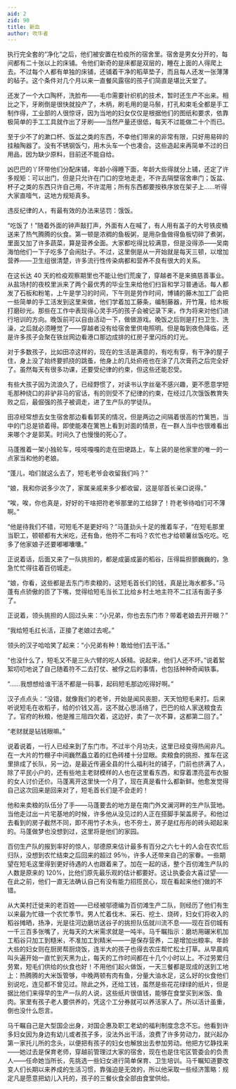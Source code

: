 ```yaml
---
aid: 2
zid: 90
title: 新血
author: 吹牛者
---
```


执行完全套的“净化”之后，他们被安置在检疫所的宿舍里。宿舍是男女分开的，每间都有二十张以上的床铺。令他们新奇的是床都是双层的，睡在上面的人得爬上去。不过每个人都有单独的床铺，还铺着干净的稻草垫子，而且每人还发一张薄薄的毡子。这个条件对几个月以来一直餐风露宿的孩子们简直是堪比天堂了。

还发了一个大口陶杯，洗脸布——毛巾需要针织机的技术，暂时还生产不出来。相比之下，牙刷倒是很快就投产了，木柄，刷毛用的是马鬃，打孔和束毛全都是手工制作得，工业部的人很惊讶，因为当地的妇女仅仅是根据他们的图纸和要求，依靠极简单的手工工具就作出了牙刷——当然产量还很低，每天不过能做二十个而已。

至于少不了的漱口杯、饭盆之类的东西，不幸他们带来的非常有限，只好用易碎的挂釉陶器了。没有不锈钢饭勺，用木头车一个也凑合。这些造起来再简单不过的日用品，因为缺少原料，目前还不能自给。

凶巴巴的丫环带他们分配床铺，年龄小得睡下面，年龄大些得就分上铺，还定了许多规矩：可以出门，但是只允许在门口的空地走走，不许去隔壁宿舍串门；饭盆、杯子之类的东西只许自己用，不许混用；所有东西都要按秩序放在架子上……听得大家直噎气，这地方规矩真多。

违反纪律的人，有最有效的办法来惩罚：饿饭。

“吃饭了！”随着外面的钟声敲打声，外面有人在喊了，有人用有盖子的大号铁皮桶送来了热气腾腾的伙食。第一顿是浓稠的鱼板粥，是用杂鱼做得鱼板切碎了煮粥，里面又加了许多蔬菜，算是营养全面。大家都吃得比较满意，但是没得添——吴南海怕他们一下子吃多了会闹肚子。不过，这里倒是从一开始就是每天三顿，以增加营养——卫生组很清楚，许多流行性传染病都和营养不良有很大的关系。

在这长达 40 天的检疫观察期里也不能让他们荒废了，穿越者不是来搞慈善事业。从盐场村的夜校里派来了两个最优秀的毕业生来给他们扫盲和学习普通话。每人都发了石板和粉笔，上午是学习的时间，下午则是劳作时间，博铺的藤木加工厂会把一些简单的手工活发到这里来做，他们学着加工藤条，编制藤器，开竹蔑，给木板打磨砂光。那些在工作中表现得心灵手巧的孩子会被记录下来，作为将来对他们进行培训的方向。晚饭前可以自由活动一下，做做游戏。晚饭之后则是打扫卫生、洗澡，之后就必须睡觉了——穿越者没有给宿舍里供电照明。但是每到夜色降临，还是许多孩子会聚在铁丝网边看港口那边成排的红房子里闪烁的灯光。

对于多数孩子，比如田凉这样的，现在的生活是满意的，有吃有穿，有干净的屋子住，身上没了始终要抓挠的跳蚤，他身上的几处疥疮也在涂了几次膏药之后完全好了。虽然每天有很多功课，还要受纪律的约束，但这些还能忍受。

有些大孩子因为流浪久了，已经野惯了，对读书认字丝毫不感兴趣，更不愿意学短毛那种绕口的非驴非马的官话，有的则受不了纪律的约束，在经过几次饿饭教育失败之后，最倔强的孩子被调走，进了生产队的学徒队。

田凉经常想去女生宿舍那边看看郭芙的情况，但是两边之间隔着很高的竹篱笆，当中的门总是锁着得。即使能凑在篱笆上看到对面的情景，在一群人当中也很难看出来哪个才是郭芙。时间久了也慢慢的死心了。

马蓬推着一架小独轮车，吱吱嘎嘎的走在田埂路上，车上装的是他家里的唯一的一点家当和他的老娘。

“蓬儿，咱们就这么去了，短毛老爷会收留我们吗？”

“娘，我和你说多少次了，家属亲戚来多少都收留，这是邬首长亲口说得。”

“唉，唉，你也真是，好好的干啥把符老爷那里的工给辞了！符老爷待咱们可不薄啊。”

“他是待我们不错，可短毛不是更好吗？”马蓬劲头十足的推着车子，“在短毛那里当职工，顿顿都有大米吃，还有鱼，他符不二有吗？农忙也才给顿薯丝饭吃吃。吃多了他家娘子还要嘟嘟囔囔。”

正说着话，后面又来了一队挑担的，都是成篓成篓的稻谷，压得扁担颤巍巍的，急急忙忙得往着百仞城走。

“娘，你看，这些都是去东门市卖粮的，这短毛首长们的钱，真是比海水都多。”马蓬有点骄傲的匝了下嘴，觉得给短毛当长工比给乡村土地主符不二扛活有面子多了。

正说着，领头挑担的人回过头来：“小兄弟，你也去东门市？带着老娘去开开眼？”

“我给短毛扛长活，正接了老娘过去呢。”

领头的汉子哈哈笑了起来：“小兄弟有种！敢给他们去干活。”

“也没什么了，短毛又不是三头六臂的吃人妖精。说起来，他们人还不坏。”说着絮絮叨叨地说了自己随着符不二去打仗、被俘之后的事情，也包括种种奇闻轶事。

“……我想想给谁干活不都是一码事，起码短毛那边吃得好啊。”

汉子点点头：“没错，就像我们的老爷，开始是闻风丧胆，天天怕短毛来打。后来听说短毛在收稻子，给的价钱又高，这不就心思活络了，巴巴的给人家送粮食去了。官府的秋粮，他是推三阻四欠着，这边好，卖了一次不算，这都第二回了。”

“老财就是钻钱眼嘛。”

说着说着，一行人已经来到了东门市。不过半个月功夫，这里已经变得热闹非凡。在一大片的竹棚子中间巍然矗立着的红色砖楼十分显眼。卖粮食的挑担、推车在这里排成了长队，另一边，是最近传遍全县的什么福利社的铺子，门前也挤满了人，除了平民小户的，还有些地主老财模样的人也在这里看东西，和穿着漂亮蓝布衣服的女人讨价还价。马蓬离开这里快一个月了，现在真是看什么都新鲜。他愈发觉得自己这次回来是回来对了，短毛首长们是不会走的！

他和来卖粮的队伍分了手——马蓬要去的地方是在南门外文澜河畔的生产队营地。当他走过出一片宅基地的时候，许多他从没见过的人正在搭脚手架盖房子。和他过去看到的房子截然不同，即不用竹子木头，也不夯土，房子是红彤彤的砖头砌起来的。马蓬做梦也没想到过，这里将是他们的家园。

百仞生产队的报到率好的惊人，邬德原来估计最多有百分之六七十的人会在农忙后归队，没想到农忙结束之后回来的超过 95％，许多人还带来自己的家眷。一些期望在短毛这里得到更好待遇的人也跟着来了。加在一起的话，整个百仞滩生产队的人数是原来的 120%，比他们原先最乐观的估计都要好。这让执委会大喜过望——在此之前，他们一直无法确认自己有没有能力招揽民心，现在看起来他们做的不错。

从大美村迁徙来的老百姓——已经被邬德编为百仞滩生产二队，则经历了他们有生以来最为忙碌一个农忙季节。男人忙着伐木、采石、挖土、烧砖，妇女们将收入的稻谷摊晒，扬净，光是往河边磨坊送谷子的挑担队伍就川流不息——现在百仞城有一千三百多张嘴了，光每天的大米需求就是一吨半。马千瞩指示：磨坊用碾米机加工稻谷只加工到糙米，不准加工到精米——一是保存营养，二是增加出粮率。年龄大些的妇女则在厨房帮厨烧饭，连半大的孩子也得去农庄帮忙松土打草。从早晨鸡叫头遍开始一直忙到天黑为止，每天的工作时间都在十几个小时以上。不过劳累归劳累，短毛们供给的伙食也好！不用他们起火做饭，一天三餐都是现成的送到工地上：热腾腾的大米饭管够，中晚两顿有肉有鱼，分量大油水足，这么好的伙食他们别说吃，连见都不曾见过。除此之外，还给工钱，虽然是些花花绿绿的纸片，但是据比他们来得早的生产一队的人说，这些纸片很值钱，能够在食堂买到米饭、鱼肉。家里有孩子老人要供养的，凭这个工分券就可以养活家人了。所以活计虽重，倒也没什么怨言。

马千瞩自己是大型国企出身，对国企惠及职工老幼的福利制度念念不忘。他看到许多妇女因为身边有幼儿或者孩子多，没法外出干活，浪费了许多劳动力，就兴起办第一家托儿所的念头，以便把有孩子的妇女也解放出去参加劳动。他把方忆静找来——她过去是保育老师，穿越前管理过大家的宿舍，现在也是住宅区管委会的负责人——任命她当所长，先挑选一些妇女进行简单保育、卫生培训。马千瞩知道要改变人们长期以来养成的生活习惯，靠强迫是无效的，所以他采取一些经济策略：规定凡是愿意把幼儿入托的，孩子的三餐伙食全部由食堂供给。
